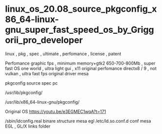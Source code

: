 # linux_os_20.08_source_pkgconfig_x86_64-linux-gnu_super_fast_speed_os_by_Griggorii_pro_developer
linux , pkg , spec , ultimate , perfomance , license , patent 

Perfomance graphic fps , minimum memory+gtk2 650-700-800Mb , super fast OS one world , ultra light gui , x11 original perfomance directx8 / 9 , not vulkan , ultra fast fps original driver mesa

pkgconfig source spec pc 

/usr/lib/pkgconfig/

/usr/lib/x86_64-linux-gnu/pkgconfig/

Original OS https://youtu.be/e3EGMEC1wqA?t=171

/sbin/ldconfig.real binare structure mesa egl /etc/ld.so.conf.d conf mesa EGL , GL/X links folder



